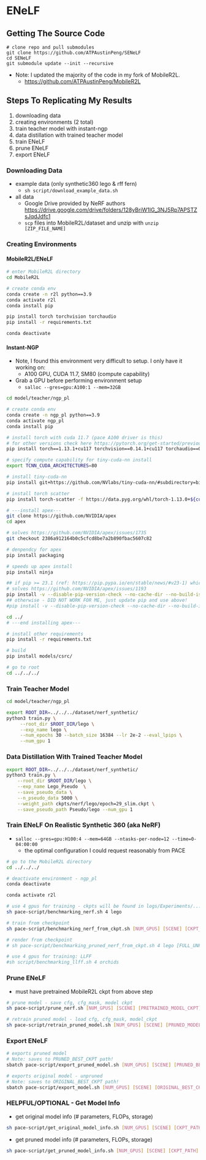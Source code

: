 # ENeLF

## Getting The Source Code
```
# clone repo and pull submodules
git clone https://github.com/ATPAustinPeng/SENeLF
cd SENeLF
git submodule update --init --recursive
```

- Note: I updated the majority of the code in my fork of MobileR2L.
    - https://github.com/ATPAustinPeng/MobileR2L

## Steps To Replicating My Results
1. downloading data
2. creating environments (2 total)
3. train teacher model with instant-ngp
4. data distillation with trained teacher model
5. train ENeLF
6. prune ENeLF
7. export ENeLF

### Downloading Data
- example data (only synthetic360 lego & rff fern)
    - `sh script/download_example_data.sh`
- all data
    - Google Drive provided by NeRF authors https://drive.google.com/drive/folders/128yBriW1IG_3NJ5Rp7APSTZsJqdJdfc1
    - `scp` files into MobileR2L/dataset and unzip with `unzip [ZIP_FILE_NAME]`

### Creating Environments
#### MobileR2L/ENeLF
```bash
# enter MobileR2L directory
cd MobileR2L

# create conda env
conda create -n r2l python==3.9
conda activate r2l
conda install pip

pip install torch torchvision torchaudio
pip install -r requirements.txt 

conda deactivate
```

#### Instant-NGP
- Note, I found this environment very difficult to setup. I only have it working on:
    - A100 GPU, CUDA 11.7, SM80 (compute capability)
- Grab a GPU before performing environment setup
    - `salloc --gres=gpu:A100:1 --mem=32GB`

```bash
cd model/teacher/ngp_pl

# create conda env
conda create -n ngp_pl python==3.9
conda activate ngp_pl
conda install pip

# install torch with cuda 11.7 (pace A100 driver is this)
# for other versions check here https://pytorch.org/get-started/previous-versions/
pip install torch==1.13.1+cu117 torchvision==0.14.1+cu117 torchaudio==0.13.1 --extra-index-url https://download.pytorch.org/whl/cu117

# specify compute capability for tiny-cuda-nn install
export TCNN_CUDA_ARCHITECTURES=80

# install tiny-cuda-nn
pip install git+https://github.com/NVlabs/tiny-cuda-nn/#subdirectory=bindings/torch

# install torch scatter
pip install torch-scatter -f https://data.pyg.org/whl/torch-1.13.0+${cu117}.html

# ---install apex---
git clone https://github.com/NVIDIA/apex
cd apex

# solves https://github.com/NVIDIA/apex/issues/1735
git checkout 2386a912164b0c5cfcd8be7a2b890fbac5607c82

# denpendcy for apex
pip install packaging

# speeds up apex install
pip install ninja

## if pip >= 23.1 (ref: https://pip.pypa.io/en/stable/news/#v23-1) which supports multiple `--config-settings` with the same key... 
# solves https://github.com/NVIDIA/apex/issues/1193
pip install -v --disable-pip-version-check --no-cache-dir --no-build-isolation --config-settings "--build-option=--cpp_ext" --config-settings "--build-option=--cuda_ext" ./
## otherwise - DID NOT WORK FOR ME, just update pip and use above!
#pip install -v --disable-pip-version-check --no-cache-dir --no-build-isolation --global-option="--cpp_ext" --global-option="--cuda_ext" ./

cd ../
# ---end installing apex---

# install other requirements
pip install -r requirements.txt

# build
pip install models/csrc/

# go to root
cd ../../../
```

### Train Teacher Model
```bash
cd model/teacher/ngp_pl

export ROOT_DIR=../../../dataset/nerf_synthetic/
python3 train.py \
     --root_dir $ROOT_DIR/lego \
     --exp_name lego \
     --num_epochs 30 --batch_size 16384 --lr 2e-2 --eval_lpips \
     --num_gpu 1
```

### Data Distillation With Trained Teacher Model
```bash
export ROOT_DIR=../../../dataset/nerf_synthetic/
python3 train.py \
    --root_dir $ROOT_DIR/lego \
    --exp_name Lego_Pseudo  \
    --save_pseudo_data \
    --n_pseudo_data 5000 \
    --weight_path ckpts/nerf/lego/epoch=29_slim.ckpt \
    --save_pseudo_path Pseudo/lego --num_gpu 1
```

### Train ENeLF On Realistic Synthetic 360 (aka NeRF)
- `salloc --gres=gpu:H100:4 --mem=64GB --ntasks-per-node=12 --time=0-04:00:00`
	- the optimal configuration I could request reasonably from PACE

```bash
# go to the MobileR2L directory
cd ../../../

# deactivate environment - ngp_pl
conda deactivate

conda activate r2l

# use 4 gpus for training - ckpts will be found in logs/Experiments/.../weights/ckpt.tar
sh pace-script/benchmarking_nerf.sh 4 lego

# train from checkpoint
sh pace-script/benchmarking_nerf_from_ckpt.sh [NUM_GPUS] [SCENE] [CKPT_PATH]

# render from checkpoint
# sh pace-script/benchmarking_pruned_nerf_from_ckpt.sh 4 lego [FULL_UNPRUNED_CKPT_PATH]

# use 4 gpus for training: LLFF
#sh script/benchmarking_llff.sh 4 orchids
```

### Prune ENeLF
- must have pretrained MobileR2L ckpt from above step
```bash
# prune model - save cfg, cfg_mask, model ckpt
sh pace-script/prune_nerf.sh [NUM_GPUS] [SCENE] [PRETRAINED_MODEL_CKPT] [PRUNE_PERCENTAGE]

# retrain pruned model - load cfg, cfg_mask, model_ckpt
sh pace-script/retrain_pruned_model.sh [NUM_GPUS] [SCENE] [PRUNED_MODEL_CKPT]
```

### Export ENeLF
```bash
# exports pruned model
# Note: saves to PRUNED_BEST_CKPT path!
sbatch pace-script/export_pruned_model.sh [NUM_GPUS] [SCENE] [PRUNED_BEST_CKPT]

# exports original model - unpruned
# Note: saves to ORIGINAL_BEST_CKPT path!
sbatch pace-script/export_model.sh [NUM_GPUS] [SCENE] [ORIGINAL_BEST_CKPT]
```

### HELPFUL/OPTIONAL - Get Model Info
- get original model info (# parameters, FLOPs, storage)
```bash
sh pace-script/get_original_model_info.sh [NUM_GPUS] [SCENE] [CKPT_PATH]
```

- get pruned model info (# parameters, FLOPs, storage)
```bash
sh pace-script/get_pruned_model_info.sh [NUM_GPUS] [SCENE] [CKPT_PATH] [PRUNE_PERCENTAGE]
```